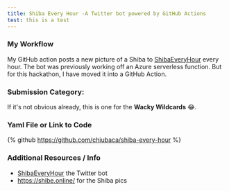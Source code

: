 ```yaml
---
title: Shiba Every Hour -A Twitter bot powered by GitHub Actions
test: this is a test
---
```



### My Workflow

My GitHub action posts a new picture of a Shiba to [ShibaEveryHour](https://twitter.com/ShibaEveryHour) every hour. The bot was previously working off an Azure serverless function. But for this hackathon, I have moved it into a GitHub Action.

### Submission Category: 

If it's not obvious already, this is one for the **Wacky Wildcards** 😂.


### Yaml File or Link to Code

{% github https://github.com/chiubaca/shiba-every-hour %}


### Additional Resources / Info

- [ShibaEveryHour](https://twitter.com/ShibaEveryHour) the Twitter bot
- https://shibe.online/ for the Shiba pics
